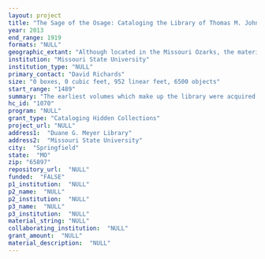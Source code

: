 ```yaml
--- 
layout: project 
title: "The Sage of the Osage: Cataloging the Library of Thomas M. Johnson"
year: 2013
end_range: 1919
formats: "NULL"
geographic_extant: "Although located in the Missouri Ozarks, the materials derive from Western Europe, Italy, Greece, and the Mediterranean."
institution: "Missouri State University"
institution_type: "NULL"
primary_contact: "David Richards"
size: "0 boxes, 0 cubic feet, 952 linear feet, 6500 objects"
start_range: "1489"
summary: "The earliest volumes which make up the library were acquired by Thomas M. Johnson prior to his arrival in Osceola in August of 1879. However, collecting efforts most likely accelerated during the last two decades of the 1800s when he began independently publishing two journals, The Platonist and Bibliotheca Platonica. The collection focuses on philosophy, religion, Greek and Latin literature, metaphysics, theosophy, and intellectual history. Most of the extant Latin authors are represented. The collection is strong in holdings regarding the English Platonist, Thomas Taylor (1758-1835), a favorite author of Thomas M. Johnson. There are substantial holdings regarding the Theosophy Movement of the late 19th and early 20th centuries, including books by and about Helena Blavatsky (1831-1891) and Annie Besant (1847-1933). There are also significant materials on magic and the occult. The collection holds reference works such as the Souda, also known as Suidas' Greek-Latin Lexicon, edited by Ludolf Kuster (1670-1716), Pierre Bayle's Dictionnaire Historique et Critique (1736 edition), and August Pauly and Georg Wissowa's Realencyclopedie de Classischen Altertumswissenschaft (1910 edition). The library's earliest titles date back to the late 1400s and include Porphyry's Plotini Vita translated by Marsilio Ficino (1492) and Ficino's own De Triplica Vita from 1489. There are at least 25 titles from the 1500s and over 80 titles from the 1600s."
hc_id: "1070"
program: "NULL"
grant_type: "Cataloging Hidden Collections"
project_url: "NULL"
address1:  "Duane G. Meyer Library"
address2:  "Missouri State University"
city:  "Springfield"
state:  "MO"
zip: "65897"
repository_url:  "NULL"
funded:  "FALSE"
p1_institution:  "NULL"
p2_name:  "NULL"
p2_institution:  "NULL"
p3_name:  "NULL"
p3_institution:  "NULL"
material_string: "NULL"
collaborating_institution:  "NULL"
grant_amount:  "NULL"
material_description:  "NULL"
---
```

